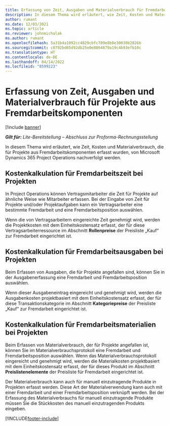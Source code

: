 ```yaml
---
title: Erfassung von Zeit, Ausgaben und Materialverbrauch für Fremdarbeitskomponenten
description: In diesem Thema wird erläutert, wie Zeit, Kosten und Materialverbrauch, die für Projekte aus Fremdarbeitskomponenten erfasst wurden, von Microsoft Dynamics 365 Project Operations nachverfolgt werden.
author: rumant
ms.date: 12/03/2021
ms.topic: article
ms.reviewer: johnmichalak
ms.author: rumant
ms.openlocfilehash: 5a31b4a1092cc4829cbfc789e8b8e30030b2826b
ms.sourcegitcommit: c0792bd65d92db25e0e8864879a19c4b93efb10c
ms.translationtype: HT
ms.contentlocale: de-DE
ms.lasthandoff: 04/14/2022
ms.locfileid: "8599223"
---
```

# <a name="recording-time-expenses-and-material-usage-on-projects-for-subcontracted-components"></a>Erfassung von Zeit, Ausgaben und Materialverbrauch für Projekte aus Fremdarbeitskomponenten

[!include [banner](../../includes/dataverse-preview.md)]

_**Gilt für:** Lite-Bereitstellung – Abschluss zur Proforma-Rechnungsstellung_

In diesem Thema wird erläutert, wie Zeit, Kosten und Materialverbrauch, die für Projekte aus Fremdarbeitskomponenten erfasst wurden, von Microsoft Dynamics 365 Project Operations nachverfolgt werden.

## <a name="costing-for-subcontractor-time-on-projects"></a>Kostenkalkulation für Fremdarbeitszeit bei Projekten
In Project Operations können Vertragsmitarbeiter die Zeit für Projekte auf ähnliche Weise wie Mitarbeiter erfassen. Bei der Eingabe von Zeit für Projekte und/oder Projektaufgaben kann ein Vertragsarbeiter eine bestimmte Fremdarbeit und eine Fremdarbeitsposition auswählen.

Wenn die von Vertragsarbeitern eingereichte Zeit genehmigt wird, werden die Projektkosten mit dem Einheitskostensatz erfasst, der für diese Vertragsarbeiterressource im Abschnitt **Rollenpreise** der Preisliste „Kauf“ zur Fremdarbeit eingerichtet ist.

## <a name="costing-for-subcontracted-expenses-on-projects"></a>Kostenkalkulation für Fremdarbeitsausgaben bei Projekten
Beim Erfassen von Ausgaben, die für Projekte angefallen sind, können Sie in der Ausgabenerfassung eine Fremdarbeit und Fremdarbeitsposition auswählen. 

Wenn dieser Ausgabeneintrag eingereicht und genehmigt wird, werden die Ausgabenkosten projektbasiert mit dem Einheitskostensatz erfasst, der für diese Transaktionskategorie im Abschnitt **Kategoriepreise** der Preisliste „Kauf“ zur Fremdarbeit eingerichtet ist.

## <a name="costing-for-subcontracted-materials-on-projects"></a>Kostenkalkulation für Fremdarbeitsmaterialien bei Projekten
Beim Erfassen von Materialverbrauch, der für Projekte angefallen ist, können Sie im Materialverbrauchsprotokoll eine Fremdarbeit und Fremdarbeitsposition auswählen. Wenn das Materialverbrauchsprotokoll eingereicht und genehmigt wird, werden die Materialkosten projektbasiert mit dem Einheitskostensatz erfasst, der für dieses Produkt im Abschnitt **Preislistenelemente** der Preisliste für Fremdarbeit eingerichtet ist.

Der Materialverbrauch kann auch für manuell einzutragende Produkte in Projekten erfasst werden. Diese Art der Materialverwendung kann auch mit einer Fremdarbeit und einer Fremdarbeitsposition verknüpft werden. Bei der Erfassung des Materialverbrauchs für manuell einzutragende Produkte müssen Sie die Stückkosten des manuell einzutragenden Produkts eingeben. 


[!INCLUDE[footer-include](../../includes/footer-banner.md)]
